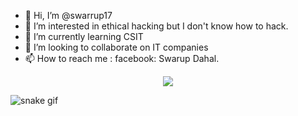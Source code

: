 - 👋 Hi, I’m @swarrup17
- 👀 I’m interested in ethical hacking but I don't know how to hack.
- 🌱 I’m currently learning CSIT
- 💞️ I’m looking to collaborate on IT companies
- 📫 How to reach me : facebook: Swarup Dahal. 

<!---
swarrup17/swarrup17 is a ✨ special ✨ repository because its `README.md` (this file) appears on your GitHub profile.
You can click the Preview link to take a look at your changes.
--->
<div align="center">
  <img src="https://profile-counter.glitch.me/swarrup17/count.svg?"  />
</div>

![snake gif](https://github.com/YOUR_USERNAME/YOUR_USERNAME/blob/output/github-contribution-grid-snake.gif)
